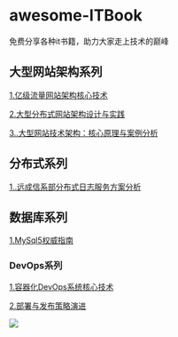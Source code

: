 # awesome-ITBook

免费分享各种it书籍，助力大家走上技术的巅峰

## 大型网站架构系列

[1.亿级流量网站架构核心技术](https://72k.us/file/24829650-426817155)

[2.大型分布式网站架构设计与实践](https://72k.us/file/24829650-426819836)

[3..大型网站技术架构：核心原理与案例分析](https://72k.us/file/24829650-426822352)

## 分布式系列

[1..远成信系部分布式日志服务方案分析](https://72k.us/file/24829650-426822439)

 ## 数据库系列

[1.MySql5权威指南](https://72k.us/file/24829650-426817426)

### DevOps系列

[1.容器化DevOps系统核心技术](https://72k.us/file/24829650-426811613)

[2.部署与发布策略演进](https://72k.us/file/24829650-426811920)

![](../images\weixin.png)

[^注：上述资源都是通过网络收集，仅供学习与交流，不得用于商业用途或非法牟利，如有侵权，联系我删除，谢谢合作！]: 

